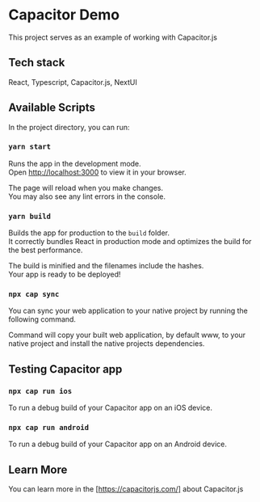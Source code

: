 # Capacitor Demo

This project serves as an example of working with Capacitor.js

## Tech stack

React, Typescript, Capacitor.js, NextUI

## Available Scripts

In the project directory, you can run:

### `yarn start`

Runs the app in the development mode.\
Open [http://localhost:3000](http://localhost:3000) to view it in your browser.

The page will reload when you make changes.\
You may also see any lint errors in the console.

### `yarn build`

Builds the app for production to the `build` folder.\
It correctly bundles React in production mode and optimizes the build for the best performance.

The build is minified and the filenames include the hashes.\
Your app is ready to be deployed!

### `npx cap sync`

You can sync your web application to your native project by running the following command.

Command will copy your built web application, by default www, to your native project and install the native projects dependencies.

## Testing Capacitor app

### `npx cap run ios`

To run a debug build of your Capacitor app on an iOS device.

### `npx cap run android`

To run a debug build of your Capacitor app on an Android device.

## Learn More

You can learn more in the [https://capacitorjs.com/] about Capacitor.js
